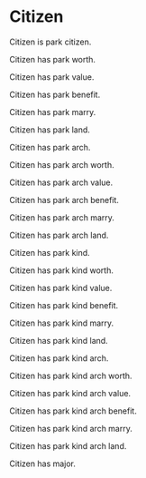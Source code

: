 # Citizen

Citizen is park citizen.

Citizen has park worth.

Citizen has park value.

Citizen has park benefit.

Citizen has park marry.

Citizen has park land.

Citizen has park arch.

Citizen has park arch worth.

Citizen has park arch value.

Citizen has park arch benefit.

Citizen has park arch marry.

Citizen has park arch land.

Citizen has park kind.

Citizen has park kind worth.

Citizen has park kind value.

Citizen has park kind benefit.

Citizen has park kind marry.

Citizen has park kind land.

Citizen has park kind arch.

Citizen has park kind arch worth.

Citizen has park kind arch value.

Citizen has park kind arch benefit.

Citizen has park kind arch marry.

Citizen has park kind arch land.

Citizen has major.